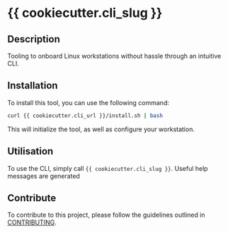 # {{ cookiecutter.cli_slug }}

## Description
Tooling to onboard Linux workstations without hassle through an intuitive CLI.

## Installation
To install this tool, you can use the following command:
```bash
curl {{ cookiecutter.cli_url }}/install.sh | bash
```
This will initialize the tool, as well as configure your workstation.

## Utilisation
To use the CLI, simply call `{{ cookiecutter.cli_slug }}`. Useful help messages are generated

## Contribute
To contribute to this project, please follow the guidelines outlined in [CONTRIBUTING](../CONTRIBUTING).

